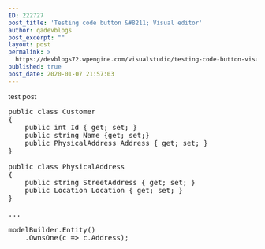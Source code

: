 ```yaml
---
ID: 222727
post_title: 'Testing code button &#8211; Visual editor'
author: qadevblogs
post_excerpt: ""
layout: post
permalink: >
  https://devblogs72.wpengine.com/visualstudio/testing-code-button-visual-editor/
published: true
post_date: 2020-01-07 21:57:03
---
```

test post

<pre class="prettyprint">public class Customer
{
    public int Id { get; set; }
    public string Name {get; set;}
    public PhysicalAddress Address { get; set; }
}

public class PhysicalAddress
{
    public string StreetAddress { get; set; }
    public Location Location { get; set; }
}

...

modelBuilder.Entity()
    .OwnsOne(c =&gt; c.Address);</pre>